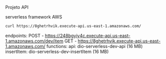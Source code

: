 Projeto API 

serverless framework AWS 

```bash
curl https://8ghetrhvik.execute-api.us-east-1.amazonaws.com/
```
endpoints:
  POST - https://248bgyiy4c.execute-api.us-east-1.amazonaws.com/dev/item
  GET - https://8ghetrhvik.execute-api.us-east-1.amazonaws.com/
functions:
  api: dio-serverless-dev-api (16 MB)
  insertItem: dio-serverless-dev-insertItem (16 MB)

